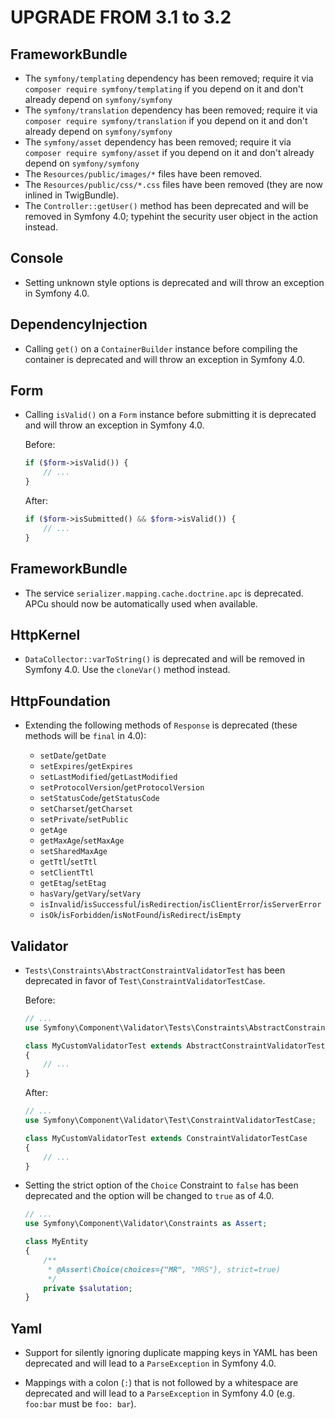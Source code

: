 UPGRADE FROM 3.1 to 3.2
=======================

FrameworkBundle
---------------

 * The `symfony/templating` dependency has been removed; require it via `composer
   require symfony/templating` if you depend on it and don't already depend on
   `symfony/symfony`
 * The `symfony/translation` dependency has been removed; require it via `composer
   require symfony/translation` if you depend on it and don't already depend on
   `symfony/symfony`
 * The `symfony/asset` dependency has been removed; require it via `composer
   require symfony/asset` if you depend on it and don't already depend on
   `symfony/symfony`
 * The `Resources/public/images/*` files have been removed.
 * The `Resources/public/css/*.css` files have been removed (they are now inlined
   in TwigBundle).
 * The `Controller::getUser()` method has been deprecated and will be removed in
   Symfony 4.0; typehint the security user object in the action instead.

Console
-------

 * Setting unknown style options is deprecated and will throw an exception in
   Symfony 4.0.

DependencyInjection
-------------------

 * Calling `get()` on a `ContainerBuilder` instance before compiling the
   container is deprecated and will throw an exception in Symfony 4.0.

Form
----

 * Calling `isValid()` on a `Form` instance before submitting it
   is deprecated and will throw an exception in Symfony 4.0.

   Before:

   ```php
   if ($form->isValid()) {
       // ...
   }
   ```

   After:

   ```php
   if ($form->isSubmitted() && $form->isValid()) {
       // ...
   }
   ```

FrameworkBundle
---------------

 * The service `serializer.mapping.cache.doctrine.apc` is deprecated. APCu should now
   be automatically used when available.

HttpKernel
----------

 * `DataCollector::varToString()` is deprecated and will be removed in Symfony
   4.0. Use the `cloneVar()` method instead.

HttpFoundation
---------------

  * Extending the following methods of `Response`
    is deprecated (these methods will be `final` in 4.0):

     - `setDate`/`getDate`
     - `setExpires`/`getExpires`
     - `setLastModified`/`getLastModified`
     - `setProtocolVersion`/`getProtocolVersion`
     - `setStatusCode`/`getStatusCode`
     - `setCharset`/`getCharset`
     - `setPrivate`/`setPublic`
     - `getAge`
     - `getMaxAge`/`setMaxAge`
     - `setSharedMaxAge`
     - `getTtl`/`setTtl`
     - `setClientTtl`
     - `getEtag`/`setEtag`
     - `hasVary`/`getVary`/`setVary`
     - `isInvalid`/`isSuccessful`/`isRedirection`/`isClientError`/`isServerError`
     - `isOk`/`isForbidden`/`isNotFound`/`isRedirect`/`isEmpty`

Validator
---------

 * `Tests\Constraints\AbstractConstraintValidatorTest` has been deprecated in
   favor of `Test\ConstraintValidatorTestCase`.

   Before:

   ```php
   // ...
   use Symfony\Component\Validator\Tests\Constraints\AbstractConstraintValidatorTest;

   class MyCustomValidatorTest extends AbstractConstraintValidatorTest
   {
       // ...
   }
   ```

   After:

   ```php
   // ...
   use Symfony\Component\Validator\Test\ConstraintValidatorTestCase;

   class MyCustomValidatorTest extends ConstraintValidatorTestCase
   {
       // ...
   }
   ```

 * Setting the strict option of the `Choice` Constraint to `false` has been
   deprecated and the option will be changed to `true` as of 4.0.

   ```php
   // ...
   use Symfony\Component\Validator\Constraints as Assert;

   class MyEntity
   {
       /**
        * @Assert\Choice(choices={"MR", "MRS"}, strict=true)
        */
       private $salutation;
   }
   ```

Yaml
----

 * Support for silently ignoring duplicate mapping keys in YAML has been
   deprecated and will lead to a `ParseException` in Symfony 4.0.

 * Mappings with a colon (`:`) that is not followed by a whitespace are deprecated
   and will lead to a `ParseException` in Symfony 4.0 (e.g. `foo:bar` must be
   `foo: bar`).
